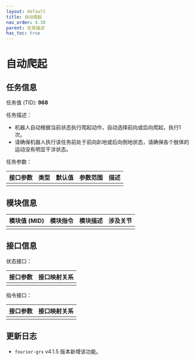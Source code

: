 ```yaml
---
layout: default
title: 自动爬起
nav_order: 4.30
parent: 任务描述
has_toc: true
---
```


# 自动爬起

## 任务信息

任务值 (TID): **968**

任务描述：

- 机器人自动根据当前状态执行爬起动作，自动选择前向或后向爬起，执行1次。
- 请确保机器人执行该任务前处于前向趴地或后向倒地状态，请确保各个肢体的运动没有明显干涉状态。

任务参数：

| 接口参数 | 类型 | 默认值 | 参数范围 | 描述 |
|------|----|-----|------|----|
|      |    |     |      |    |

## 模块信息

| 模块值 (MID) | 模块指令 | 模块描述 | 涉及关节 |
|-----------|------|------|------|
|           |      |      |

## 接口信息

状态接口：

| 接口参数 | 接口映射关系 |
|------|--------|
|      |        |

指令接口：

| 接口参数 | 接口映射关系 |
|------|--------|
|      |        |

## 更新日志

- `fourier-grx` v4.1.5 版本新增该功能。